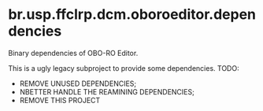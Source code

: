 # br.usp.ffclrp.dcm.oboroeditor.dependencies
Binary dependencies of OBO-RO Editor.

This is a ugly legacy subproject to provide some dependencies. 
TODO: 

- REMOVE UNUSED DEPENDENCIES;
- NBETTER HANDLE THE REAMINING DEPENDENCIES;
- REMOVE THIS PROJECT